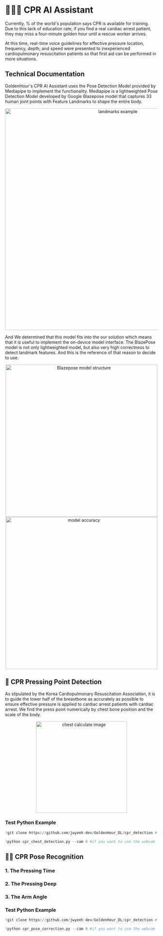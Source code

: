 # 🧑🏻‍⚕️ CPR AI Assistant

 Currently, % of the world's population says CPR is available for training. Due to this lack of education rate, if you find a real cardiac arrest patient, they may miss a four-minute golden hour until a rescue worker arrives.

 At this time, real-time voice guidelines for effective pressure location, frequency, depth, and speed were presented to inexperienced cardiopulmonary resuscitation patients so that first aid can be performed in more situations.

## Technical Documentation

GoldenHour's CPR AI Assistant uses the Pose Detection Model provided by Mediapipe to implement the functionality.
Mediapipe is a lightweighted Pose Detection Model developed by Google Blazepose model that captures 33 human joint points with Feature Landmarks to shape the entire body.

<div align="center"> <img width="728" alt="landmarks example" src="https://user-images.githubusercontent.com/99489807/228809979-b8427253-17e6-4b4c-ab24-39db7b7d25d1.png"> </div>

And We determined that this model fits into the our solution which means that it is useful to implement the on-device model interface. The BlazePose model is not only lightweighted model, but also very high correctness to detect landmark features. And this is the reference of that reason to decide to use.

<div align="center"> <img width="500" alt="Blazepose model structure" src="https://user-images.githubusercontent.com/99489807/228817430-9649f5cd-c853-4aea-a498-a8b9ad5113eb.png"> </div>

<div align="center"> <img width="500" alt="model accuracy" src="https://user-images.githubusercontent.com/99489807/228817783-da324aba-f623-40f9-be4e-50213fa58950.png"> </div>

## 🩻 CPR Pressing Point Detection

As stipulated by the Korea Cardiopulmonary Resuscitation Association, it is to guide the lower half of the breastbone as accurately as possible to ensure effective pressure is applied to cardiac arrest patients with cardiac arrest. We find the press point numerically by chest bone position and the scale of the body.

<div align="center"> <img width="300" alt="chest calculate image" src="https://user-images.githubusercontent.com/99489807/228807718-73d0fb4c-caa5-4660-8364-012a36e0877d.png"> </div>


### Test Python Example
```python
!git clone https://github.com/jwyeeh-dev/GoldenHour_DL/cpr_detection # clone repository

!python cpr_chest_detection.py --cam 0 #if you want to use the webcam
```


## 🤲🏻 CPR Pose Recognition

### 1. The Pressing Time



### 2. The Pressing Deep



### 3. The Arm Angle


### Test Python Example
```python
!git clone https://github.com/jwyeeh-dev/GoldenHour_DL/cpr_detection # clone repository

!python cpr_pose_correction.py --cam 0 #if you want to use the webcam
```
